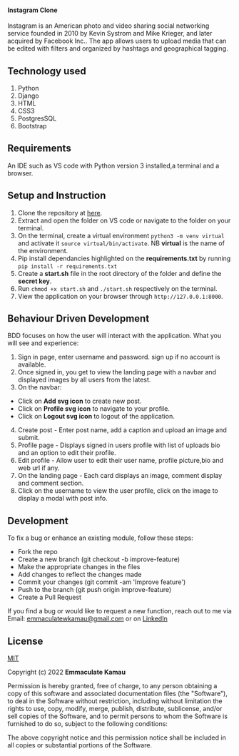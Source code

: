 #### Instagram Clone

Instagram is an American photo and video sharing social networking service founded in 2010 by Kevin Systrom and Mike Krieger, and later acquired by Facebook Inc.. The app allows users to upload media that can be edited with filters and organized by hashtags and geographical tagging.

## Technology used
1. Python
2. Django
3. HTML
4. CSS3
5. PostgresSQL
6. Bootstrap

## Requirements
An IDE such as VS code with Python version 3 installed,a terminal and a browser. 

## Setup and Instruction
1. Clone the repository at [here](https://github.com/emmakamau/InstagramClone.git).
2. Extract and open the folder on VS code or navigate to the folder on your terminal.
3. On the terminal, create a virtual environment `python3 -m venv virtual` and activate it `source virtual/bin/activate`. NB **virtual** is the name of the environment.
4. Pip install dependancies highlighted on the **requirements.txt** by running `pip install -r requirements.txt`
5. Create a **start.sh** file in the root directory of the folder and define the **secret key**.
6. Run `chmod +x start.sh` and `./start.sh` respectively on the terminal.
7. View the application on your browser through `http://127.0.0.1:8000`.

## Behaviour Driven Development

BDD focuses on how the user will interact with the application.
What you will see and experience:
1. Sign in page, enter username and password. sign up if no account is available.
2. Once signed in, you get to view the landing page with a navbar and displayed images by all users from the latest.
3. On the navbar:
- Click on **Add svg icon** to create new post.
- Click on **Profile svg icon** to navigate to your profile.
- Click on **Logout svg icon** to logout of the application.
4. Create post - Enter post name, add a caption and upload an image and submit.
5. Profile page - Displays signed in users profile with list of uploads bio and an option to edit their profile.
6. Edit profile - Allow user to edit their user name, profile picture,bio and web url if any.
7. On the landing page - Each card displays an image, comment display and comment section.
8. Click on the username to view the user profile, click on the image to display a modal with post info.

## Development
To fix a bug or enhance an existing module, follow these steps:
- Fork the repo
- Create a new branch (git checkout -b improve-feature)
- Make the appropriate changes in the files
- Add changes to reflect the changes made
- Commit your changes (git commit -am 'Improve feature')
- Push to the branch (git push origin improve-feature)
- Create a Pull Request

If you find a bug or would like to request a new function, reach out to me via Email: emmaculatewkamau@gmail.com or on [LinkedIn](https://www.linkedin.com/in/emmaculate-k-987353104/)

## License

[MIT](https://choosealicense.com/licenses/mit/)

Copyright (c) 2022 **Emmaculate Kamau**

Permission is hereby granted, free of charge, to any person obtaining a copy of this software and associated documentation files (the "Software"), to deal in the Software without restriction, including without limitation the rights to use, copy, modify, merge, publish, distribute, sublicense, and/or sell copies of the Software, and to permit persons to whom the Software is furnished to do so, subject to the following conditions:

The above copyright notice and this permission notice shall be included in all copies or substantial portions of the Software.